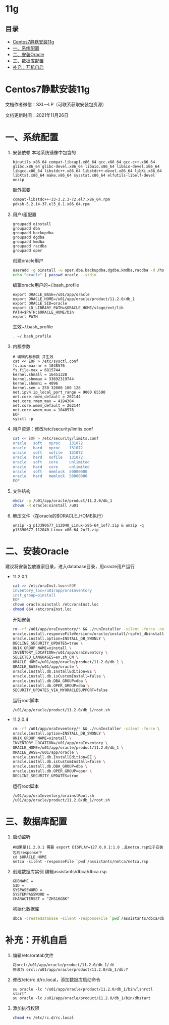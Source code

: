 # 11g

## 目录

-   [Centos7静默安装11g](#Centos7静默安装11g)
-   [一、系统配置](#一系统配置)
-   [二、安装Oracle](#二安装Oracle)
-   [三、数据库配置](#三数据库配置)
-   [补充：开机自启](#补充开机自启)

# Centos7静默安装11g

文档作者微信：SXL--LP（可联系获取安装包资源）

文档更新时间：2021年11月26日

# 一、系统配置

1.  安装依赖
    本地系统镜像中包含的
    ```纯文本
    binutils.x86_64 compat-libcap1.x86_64 gcc.x86_64 gcc-c++.x86_64 glibc.x86_64 glibc-devel.x86_64 libaio.x86_64 libaio-devel.x86_64 libgcc.x86_64 libstdc++.x86_64 libstdc++-devel.x86_64 libXi.x86_64 libXtst.x86_64 make.x86_64 sysstat.x86_64 elfutils-libelf-devel unzip
    ```
    额外需要
    ```bash
    compat-libstdc++-33-3.2.3-72.el7.x86_64.rpm
    pdksh-5.2.14-37.el5_8.1.x86_64.rpm
    ```
2.  用户/组配置
    ```shell
    groupadd oinstall
    groupadd dba
    groupadd backupdba
    groupadd dgdba
    groupadd kmdba
    groupadd racdba
    groupadd oper
    ```
    创建oracle用户
    ```bash
    useradd -g oinstall -G oper,dba,backupdba,dgdba,kmdba,racdba -d /home/oracle oracle
    echo "oracle" | passwd oracle --stdin
    ```
    编辑oracle用户的\~/.bash\_profile
    ```shell
    export ORACLE_BASE=/u01/app/oracle
    export ORACLE_HOME=/u01/app/oracle/product/11.2.0/db_1
    export ORACLE_SID=oracle
    export LD_LIBRARY_PATH=$ORACLE_HOME/stage/ext/lib
    PATH=$PATH:$ORACLE_HOME/bin
    export PATH
    ```
    生效\~/.bash\_profile
    ```纯文本
    . ~/.bash_profile
    ```
3.  内核参数
    ```shell
    # 编辑内核参数 并生效
    cat << EOF > /etc/sysctl.conf 
    fs.aio-max-nr = 1048576
    fs.file-max = 6815744
    kernel.shmall = 16451328
    kernel.shmmax = 33692319744
    kernel.shmmni = 4096
    kernel.sem = 250 32000 100 128
    net.ipv4.ip_local_port_range = 9000 65500
    net.core.rmem_default = 262144
    net.core.rmem_max = 4194304
    net.core.wmem_default = 262144
    net.core.wmem_max = 1048576
    EOF
    sysctl -p

    ```
4.  用户资源：修改/etc/security/limits.conf
    ```bash
    cat << EOF > /etc/security/limits.conf
    oracle   soft   nproc    131072
    oracle   hard   nproc    131072
    oracle   soft   nofile   131072
    oracle   hard   nofile   131072
    oracle   soft   core     unlimited
    oracle   hard   core     unlimited
    oracle   soft   memlock  50000000
    oracle   hard   memlock  50000000
    EOF
    ```
5.  文件结构
    ```bash
    mkdir -p /u01/app/oracle/product/11.2.0/db_1
    chown -R oracle:oinstall /u01
    ```
6.  解压文件（在oracle的\$ORACLE\_HOME执行）
    ```纯文本
    unzip -q p13390677_112040_Linux-x86-64_1of7.zip & unzip -q p13390677_112040_Linux-x86-64_2of7.zip
    ```

# 二、安装Oracle

建议将安装包放置家目录，进入database目录，用oracle用户运行

-   11.2.0.1
    ```bash
    cat >> /etc/oraInst.loc<<EOF
    inventory_loc=/u01/app/oraInventory
    inst_group=oinstall
    EOF
    chown oracle:oinstall /etc/oraInst.loc
    chmod 664 /etc/oraInst.loc
    ```
    开始安装
    ```bash
    rm -rf /u01/app/oraInventory/* && ./runInstaller -silent -force -noconfig -IgnoreSysPreReqs -ignorePrereq \
    oracle.install.responseFileVersion=/oracle/install/rspfmt_dbinstall_response_schema_v11_2_0 \
    oracle.install.option=INSTALL_DB_SWONLY \
    DECLINE_SECURITY_UPDATES=true \
    UNIX_GROUP_NAME=oinstall \
    INVENTORY_LOCATION=/u01/app/oraInventory \
    SELECTED_LANGUAGES=en,zh_CN \
    ORACLE_HOME=/u01/app/oracle/product/11.2.0/db_1 \
    ORACLE_BASE=/u01/app/oracle \
    oracle.install.db.InstallEdition=EE \
    oracle.install.db.isCustomInstall=false \
    oracle.install.db.DBA_GROUP=dba \
    oracle.install.db.OPER_GROUP=dba \
    SECURITY_UPDATES_VIA_MYORACLESUPPORT=false

    ```
    运行root脚本
    ```纯文本
    /u01/app/oracle/product/11.2.0/db_1/root.sh
    ```
-   11.2.0.4
    ```bash
    rm -rf /u01/app/oraInventory/* && ./runInstaller -silent -force \
    oracle.install.option=INSTALL_DB_SWONLY \
    UNIX_GROUP_NAME=oinstall \
    INVENTORY_LOCATION=/u01/app/oraInventory \
    ORACLE_HOME=/u01/app/oracle/product/11.2.0/db_1 \
    ORACLE_BASE=/u01/app/oracle \
    oracle.install.db.InstallEdition=EE \
    oracle.install.db.isCustomInstall=false \
    oracle.install.db.DBA_GROUP=dba \
    oracle.install.db.OPER_GROUP=oper \
    DECLINE_SECURITY_UPDATES=true

    ```
    运行root脚本
    ```纯文本
    /u01/app/oraInventory/orainstRoot.sh
    /u01/app/oracle/product/11.2.0/db_1/root.sh
    ```

# 三、数据库配置

1.  启动监听
    ```shell
    #如果是11.2.0.1 需要 export DISPLAY=127.0.0.1:1.0 ,且netca.rsp位于安装包的response下
    cd $ORACLE_HOME
    netca -silent -responseFile `pwd`/assistants/netca/netca.rsp
    ```
2.  创建数据库实例
    编辑assistants/dbca/dbca.rsp
    ```纯文本
    GDBNAME = 
    SID = 
    SYSPASSWORD = 
    SYSTEMPASSWORD = 
    CHARACTERSET = "ZHS16GBK"
    ```
    初始化数据库
    ```bash
    dbca -createdatabase -silent -responseFile `pwd`/assistants/dbca/dbca.rsp
    ```

# 补充：开机自启

1.  编辑/etc/oratab文件
    ```bash
    将orcl:/u01/app/oracle/product/11.2.0/db_1/:N
    修改为 orcl:/u01/app/oracle/product/11.2.0/db_1/db:Y 
    ```
2.  修改/etc/rc.d/rc.local，添加数据库启动命令
    ```纯文本
    su oracle -lc "/u01/app/oracle/product/11.2.0/db_1/bin/lsnrctl start"
    su oracle -lc /u01/app/oracle/product/11.2.0/db_1/bin/dbstart
    ```
3.  添加执行权限
    ```bash
    chmod +x /etc/rc.d/rc.local
    ```
